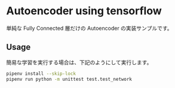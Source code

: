 # Autoencoder using tensorflow

単純な Fully Connected 層だけの Autoencoder の実装サンプルです。

## Usage

簡易な学習を実行する場合は、下記のようにして実行します。

```sh
pipenv install --skip-lock
pipenv run python -m unittest test.test_network
```
